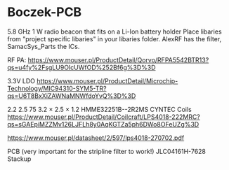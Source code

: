 # Boczek-PCB
 5.8 GHz 1 W radio beacon that fits on a Li-Ion battery holder
Place libaries from "project specific libaries" in your libaries folder.
AlexRF has the filter, SamacSys_Parts the ICs.

RF PA:
https://www.mouser.pl/ProductDetail/Qorvo/RFPA5542BTR13?qs=u4fy%2FsgLU9OIcUWfOD%252Bf6g%3D%3D

3.3V LDO
https://www.mouser.pl/ProductDetail/Microchip-Technology/MIC94310-SYM5-TR?qs=U6T8BxXiZAWNaMNWfdoYvQ%3D%3D


2.2 2.5 75 3.2 × 2.5 × 1.2 HMME32251B--2R2MS CYNTEC
Coils
https://www.mouser.pl/ProductDetail/Coilcraft/LPS4018-222MRC?qs=sGAEpiMZZMv126LJFLh8y0AqKGTZa5ph6DWo8OFeUZg%3D

https://www.mouser.pl/datasheet/2/597/lps4018-270702.pdf

PCB (very important for the stripline filter to work!)
JLC04161H-7628 Stackup